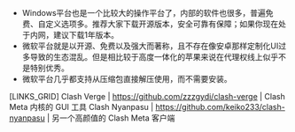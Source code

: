 - Windows平台也是一个比较大的操作平台了，内部的软件也很多，普遍免费、自定义选项多。推荐大家下载开源版本，安全可靠有保障；如果你现在处于内网，建议下载1年版本。
- 微软平台就是以开源、免费以及强大而著称，且不存在像安卓那样定制化UI过多导致的生态混乱。但是相比较于高度一体化的苹果来说在代理权线上似乎不是特别优秀。
- 微软平台几乎都支持从压缩包直接解压使用，而不需要安装。

[LINKS_GRID]
Clash Verge | https://github.com/zzzgydi/clash-verge | Clash Meta 内核的 GUI 工具
Clash Nyanpasu | https://github.com/keiko233/clash-nyanpasu | 另一个高颜值的 Clash Meta 客户端
